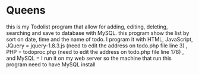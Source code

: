 Queens
======

this is my Todolist program that allow for adding, editing, deleting, searching and save to database with MySQL. this program show the list by sort on date, time and the name of todo. I program it with HTML, JavaScript, JQuery = jquery-1.8.3.js (need to edit the address on todo.php file line 3) , PHP = todoproc.php (need to edit the address on todo.php file line 178) , and MySQL = I run it on my web server so the machine that run this program need to have MySQL install